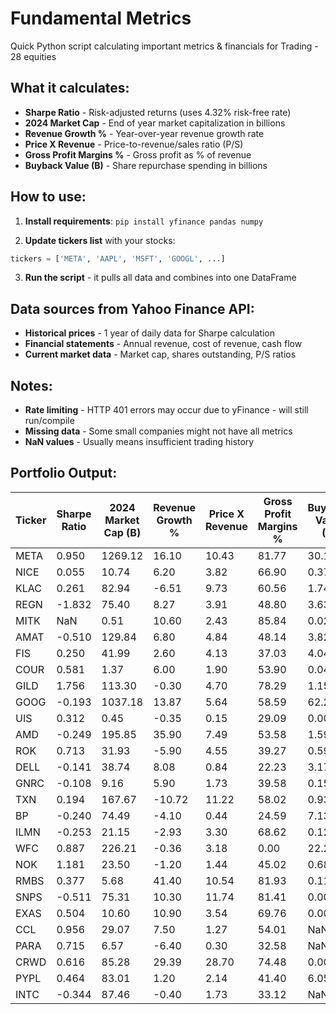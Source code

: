 # Fundamental Metrics

Quick Python script calculating important metrics & financials for Trading - 28 equities

## What it calculates:

- **Sharpe Ratio** - Risk-adjusted returns (uses 4.32% risk-free rate)
- **2024 Market Cap** - End of year market capitalization in billions  
- **Revenue Growth %** - Year-over-year revenue growth rate
- **Price X Revenue** - Price-to-revenue/sales ratio (P/S)
- **Gross Profit Margins %** - Gross profit as % of revenue
- **Buyback Value (B)** - Share repurchase spending in billions

## How to use:

1. **Install requirements**: `pip install yfinance pandas numpy`

2. **Update tickers list** with your stocks:
```python
tickers = ['META', 'AAPL', 'MSFT', 'GOOGL', ...]
```

3. **Run the script** - it pulls all data and combines into one DataFrame

## Data sources from Yahoo Finance API:

- **Historical prices** - 1 year of daily data for Sharpe calculation
- **Financial statements** - Annual revenue, cost of revenue, cash flow
- **Current market data** - Market cap, shares outstanding, P/S ratios

## Notes:

- **Rate limiting** - HTTP 401 errors may occur due to yFinance - will still run/compile
- **Missing data** - Some small companies might not have all metrics
- **NaN values** - Usually means insufficient trading history 



## Portfolio Output:

| Ticker | Sharpe Ratio | 2024 Market Cap (B) | Revenue Growth % | Price X Revenue | Gross Profit Margins % | Buyback Value (B) |
|--------|--------------|---------------------|------------------|-----------------|------------------------|-------------------|
| META   | 0.950        | 1269.12             | 16.10            | 10.43           | 81.77                  | 30.12             |
| NICE   | 0.055        | 10.74               | 6.20             | 3.82            | 66.90                  | 0.37              |
| KLAC   | 0.261        | 82.94               | -6.51            | 9.73            | 60.56                  | 1.74              |
| REGN   | -1.832       | 75.40               | 8.27             | 3.91            | 48.80                  | 3.63              |
| MITK   | NaN          | 0.51                | 10.60            | 2.43            | 85.84                  | 0.02              |
| AMAT   | -0.510       | 129.84              | 6.80             | 4.84            | 48.14                  | 3.82              |
| FIS    | 0.250        | 41.99               | 2.60             | 4.13            | 37.03                  | 4.04              |
| COUR   | 0.581        | 1.37                | 6.00             | 1.90            | 53.90                  | 0.04              |
| GILD   | 1.756        | 113.30              | -0.30            | 4.70            | 78.29                  | 1.15              |
| GOOG   | -0.193       | 1037.18             | 13.87            | 5.64            | 58.59                  | 62.22             |
| UIS    | 0.312        | 0.45                | -0.35            | 0.15            | 29.09                  | 0.00              |
| AMD    | -0.249       | 195.85              | 35.90            | 7.49            | 53.58                  | 1.59              |
| ROK    | 0.713        | 31.93               | -5.90            | 4.55            | 39.27                  | 0.59              |
| DELL   | -0.141       | 38.74               | 8.08             | 0.84            | 22.23                  | 3.17              |
| GNRC   | -0.108       | 9.16                | 5.90             | 1.73            | 39.58                  | 0.15              |
| TXN    | 0.194        | 167.67              | -10.72           | 11.22           | 58.02                  | 0.93              |
| BP     | -0.240       | 74.49               | -4.10            | 0.44            | 24.59                  | 7.13              |
| ILMN   | -0.253       | 21.15               | -2.93            | 3.30            | 68.62                  | 0.12              |
| WFC    | 0.887        | 226.21              | -0.36            | 3.18            | 0.00                   | 22.29             |
| NOK    | 1.181        | 23.50               | -1.20            | 1.44            | 45.02                  | 0.68              |
| RMBS   | 0.377        | 5.68                | 41.40            | 10.54           | 81.93                  | 0.11              |
| SNPS   | -0.511       | 75.31               | 10.30            | 11.74           | 81.41                  | 0.00              |
| EXAS   | 0.504        | 10.60               | 10.90            | 3.54            | 69.76                  | 0.00              |
| CCL    | 0.956        | 29.07               | 7.50             | 1.27            | 54.01                  | NaN               |
| PARA   | 0.715        | 6.57                | -6.40            | 0.30            | 32.58                  | NaN               |
| CRWD   | 0.616        | 85.28               | 29.39            | 28.70           | 74.48                  | 0.00              |
| PYPL   | 0.464        | 83.01               | 1.20             | 2.14            | 41.40                  | 6.05              |
| INTC   | -0.344       | 87.46               | -0.40            | 1.73            | 33.12                  | NaN               |
